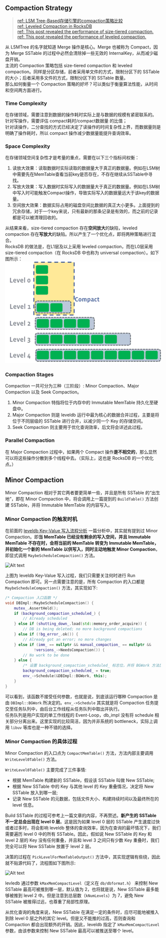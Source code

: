 ## Compaction Strategy

> [ref: LSM Tree-Based存储引擎的compaction策略比较](https://www.jianshu.com/p/e89cd503c9ae)  
> [ref: Leveled Compaction in RocksDB](http://rocksdb.org.cn/doc/leveled-compaction.html)  
> [ref: This post revealed the performance of size-tiered compaction.](https://www.scylladb.com/2018/01/17/compaction-series-space-amplification)  
> [ref: This post revealed the performance of leveled compaction.](https://www.scylladb.com/2018/01/31/compaction-series-leveled-compaction/)

从 LSMTree 的名字就知道 Merge 操作是核心。Merge 也被称为 Compact，因为 Merge SSTable 的过程中必然会清除掉一些无效的 InternalKey，从而减少磁盘开销。  
主流的 Compaction 策略包括 size-tiered compaction 和 leveled compaction。同样是分区存储，前者采用单文件的方式，限制分区下的 SSTable 的大小；后者采用多文件的方式，限制分区下的 SSTable 数量。  
那么如何衡量一个 Compaction 策略的好坏？可以类似于衡量算法性能，从时间和空间两方面进行。

### Time Complexity

在存储领域，需要注意到数据的操作耗时实际上是与数据的规模有紧密联系的。  
针对写操作，需要评估 compact耗时/compact数据量 的比值；  
针对读操作，二分查找的方式已经决定了读操作的时间复杂性上界，而数据量则是明确了操作耗时，所以 compact 操作减少数据量能提升查询效率。

### Space Complexity

在存储领域空间复杂性才是考量的重点，需要在以下三个指标间权衡：

1. 读放大效果：读取数据时实际读取的数据量大于真正的数据量。例如在LSM树中需要先在MemTable查看当前key是否存在，不存在继续从SSTable中寻找。
2. 写放大效果：写入数据时实际写入的数据量大于真正的数据量。例如在LSM树中写入时可能触发Compact操作，导致实际写入的数据量远大于该key的数据量。
3. 空间放大效果：数据实际占用的磁盘空间比数据的真正大小更多。上面提到的冗余存储，对于一个key来说，只有最新的那条记录是有效的，而之前的记录都是可以被清理回收的。

从结果来看，size-tiered compaction 存在**空间放大**的缺陷，leveled compaction 存在**写放大**的缺陷。所以产生了一个优化点，即将两种策略进行混合。  
RocksDB 的做法是，在L1层及以上采用 leveled compaction，而在L0层采用 size-tiered compaction（在 RocksDB 中也称为 universal compaction）。如下图所示：  
![RocksDB hybrid compaction](./images/RocksDB%20hybrid%20compaction.webp)

### Compaction Stages

Compaction 一共可分为三种（三阶段）: Minor Compaction、Major Compaction 以及 Seek Compaction。

1. Minor Compaction 特指将位于内存中的 Immutable MemTable 持久化至硬盘中。
2. Major Compaction 则是 leveldb 运行中最为核心的数据合并过程，主要是将位于不同层级的 SSTable 进行合并，以减少同一个 Key 的存储空间。
3. Seek Compaction 则主要用于优化查询效率，后文将会详述此过程。

### Parallel Compaction

在 Major Compaction 过程中，如果两个 Compact 操作**是不相交的**，那么显然可以将这些操作分散到多个线程中去。（实际上，这也是 RocksDB 的一个优化点。）

## Minor Compaction

Minor Compaction 相对于其它两者要更简单一些，并且是所有 SSTable 的“出生地”，即在 Minor Compaction 中，将会调用上一篇提到的 `BuildTable()` 方法创建 SSTable，并将 Immutable MemTable 的内容写入。

### Minor Compaction 的触发时机

在前面的 [leveldb Key-Value 写入流程分析](https://github.com/SmartKeyerror/reading-source-code-of-leveldb-1.23/blob/master/debug/articles/04-write-process/README.md) 一篇分析中，其实就有提到过 Minor Compaction。即**当 MemTable 已经没有剩余的写入空间，并且 Immutable MemTable 不存在时，会将当前的 MemTable 转变为 Immutable MemTable，并初始化一个新的 MemTable
以供写入，同时主动地触发 Minor Compaction**，即显式调用 `MaybeScheduleCompaction()` 方法。

![Alt text](images/1628835101487.png)

上图为 leveldb Key-Value 写入过程，我们只需要关注何时进行 Run Compaction 即可。另一点需要注意的是，所有 Compaction 的入口都是 `MaybeScheduleCompaction()` 方法，其实现如下:

```cpp
/* Compaction 入口函数 */
void DBImpl::MaybeScheduleCompaction() {
    mutex_.AssertHeld();
    if (background_compaction_scheduled_) {
        // Already scheduled
    } else if (shutting_down_.load(std::memory_order_acquire)) {
        // DB is being deleted; no more background compactions
    } else if (!bg_error_.ok()) {
        // Already got an error; no more changes
    } else if (imm_ == nullptr && manual_compaction_ == nullptr &&
             !versions_->NeedsCompaction()) {
        // No work to be done
    } else {
        /* 设置 background_compaction_scheduled_ 标志位，并将 BGWork 方法加入线程池中 */
        background_compaction_scheduled_ = true;
        env_->Schedule(&DBImpl::BGWork, this);
    }
}
```

可以看到，该函数不接受任何参数，也就是说，到底该运行哪种 Compaction 是由 `DBImpl::BGWork` 所决定的。`env_->Schedule` 其实就是将 Compaction 任务提交至任务队列中，由后台工作线程从任务队列中取出并执行。  
任务队列是用户实现的单工作线程的 Event-Loop，db_impl 没有将 schedule 相关部分分离出来。这里实现的比较简洁，因为并非系统的 bottleneck，实际上调用 `libuv` 等库也是一种不错的选择。

### Minor Compaction 的具体过程

Minor Compaction 的入口点为 `CompactMemTable()` 方法，方法内部主要调用 `WriteLevel0Table()` 方法。

`WriteLevel0Table()` 主要完成了三件事情:

- 根据 MemTable 构建新的 SSTable，假设该 SSTable 叫做 New SSTable;
- 根据 New SSTable 中的 Key 与其他 level 的 Key 重叠情况，决定将 New SSTable 放入到哪一层;
- 记录 New SSTable 的元数据，包括文件大小、构建持续时间以及最终所在的 level 信息。

Build SSTable 的过程可参考上一篇文章的内容，不再赘述。**新产生的 SSTable 不一定总会出现在 level 0 层**。这是因为如果 level 0 层的 SSTable 产生速度过快或者过多时，将会影响 leveldb 整体的查询效率，因为在查询的最坏情况下，我们需要遍历 level 0 中的所有 SSTable。因此，假如说 New SSTable 的 Key 和 level 2 层的 Key 没有任何重叠，并且和 level 3 之间只有少数 Key 重叠时，我们完全可以将 New SSTable 放置于 level 2 层。

决策的过程在 `PickLevelForMemTableOutput()` 方法中，其实现逻辑有些绕，因此就不贴源代码了，流程图如下图所示:

![Alt text](images/1630394788892.png)

levledb 通过参数 `kMaxMemCompactLevel`（定义在 `db/dbformat.h`） 来控制 New SSTable 最高可被推到哪一层，默认值为 2，也将就是说，New SSTable 最多能够被推到 level 2 中。但是注意到总层数（`kNumLevels`）为 7，避免 New SSTable 被推得过远，也尊重了局部性原理。

从优化查询的角度来说，New SSTable 在满足一定的条件时，应尽可能地被推入到除 level 0 层之外的其它 level。但是又不能推的过高，否则查询和 Compaction 都会出现额外的开销。因此，leveldb 指定了 `kMaxMemCompactLevel` 参数，由该参数来控制 New SSTable 最高可以被推送至哪个 level。
